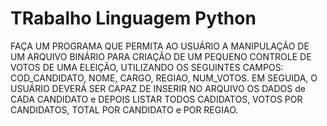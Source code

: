 # TRabalho Linguagem Python 

FAÇA UM PROGRAMA QUE PERMITA AO USUÁRIO A MANIPULAÇÃO DE UM ARQUIVO BINÁRIO PARA CRIAÇÃO DE UM PEQUENO CONTROLE DE VOTOS DE UMA ELEIÇÃO, UTILIZANDO OS SEGUINTES CAMPOS: COD_CANDIDATO, NOME, CARGO, REGIAO, NUM_VOTOS. EM SEGUIDA, O USUÁRIO DEVERÁ SER CAPAZ DE INSERIR NO ARQUIVO OS DADOS de CADA CANDIDATO e DEPOIS LISTAR TODOS CADIDATOS, VOTOS POR CANDIDATOS, TOTAL POR CANDIDATO e POR REGIAO.  
